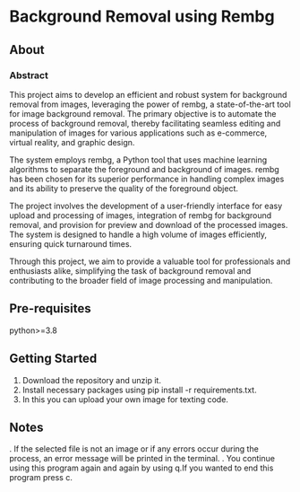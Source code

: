 # Background Removal using Rembg

## About

### Abstract
This project aims to develop an efficient and robust system for background removal from images, leveraging the power of rembg, a state-of-the-art tool for image background removal. The primary objective is to automate the process of background removal, thereby facilitating seamless editing and manipulation of images for various applications such as e-commerce, virtual reality, and graphic design.

The system employs rembg, a Python tool that uses machine learning algorithms to separate the foreground and background of images. rembg has been chosen for its superior performance in handling complex images and its ability to preserve the quality of the foreground object.

The project involves the development of a user-friendly interface for easy upload and processing of images, integration of rembg for background removal, and provision for preview and download of the processed images. The system is designed to handle a high volume of images efficiently, ensuring quick turnaround times.

Through this project, we aim to provide a valuable tool for professionals and enthusiasts alike, simplifying the task of background removal and contributing to the broader field of image processing and manipulation.
## Pre-requisites
python>=3.8

## Getting Started
1. Download the repository and unzip it.
2. Install necessary packages using pip install -r requirements.txt.
3. In this  you can upload your own image for texting code.

## Notes
. If the selected file is not an image or if any errors occur during the process, an error message will be printed in the terminal.
. You continue using this program again and again by using q.If you wanted to end this program press c.
